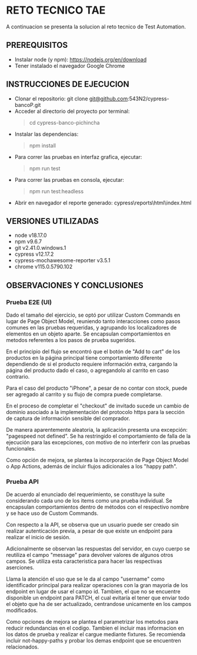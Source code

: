 # RETO TECNICO TAE
A continuacion se presenta la solucion al reto tecnico de Test Automation.

## PREREQUISITOS
- Instalar node (y npm): https://nodejs.org/en/download
- Tener instalado el navegador Google Chrome

## INSTRUCCIONES DE EJECUCION
- Clonar el repositorio: git clone git@github.com:543N2/cypress-bancoP.git
- Acceder al directorio del proyecto por terminal:
  > cd cypress-banco-pichincha
- Instalar las dependencias:
  > npm install
- Para correr las pruebas en interfaz grafica, ejecutar:
   > npm run test
- Para correr las pruebas en consola, ejecutar:
   > npm run test:headless
- Abrir en navegador el reporte generado: cypress\reports\html\index.html 

## VERSIONES UTILIZADAS
- node v18.17.0
- npm v9.6.7
- git v2.41.0.windows.1
- cypress v12.17.2
- cypress-mochawesome-reporter v3.5.1
- chrome v115.0.5790.102

## OBSERVACIONES Y CONCLUSIONES

### Prueba E2E (UI)

Dado el tamaño del ejercicio, se optó por utilizar Custom Commands en lugar de Page Object Model,
reuniendo tanto interacciones como pasos comunes en las pruebas requeridas, y agrupando los localizadores
de elementos en un objeto aparte. Se encapsulan comportamientos en metodos referentes a los pasos de prueba 
sugeridos.

En el principio del flujo se encontró que el botón de "Add to cart" de los productos en la página
principal tiene comportamiento diferente dependiendo de si el producto requiere información
extra, cargando la página del producto dado el caso, o agregandolo al carrito en caso contrario.

Para el caso del producto "iPhone", a pesar de no contar con stock, puede ser agregado al carrito y 
su flujo de compra puede completarse.

En el proceso de completar el "checkout" de invitado sucede un cambio de dominio asociado a la
implementación del protocolo https para la sección de captura de información sensible del comprador.

De manera aparentemente aleatoria, la aplicación presenta una excepción: 
"pagespeed not defined". Se ha restringido el comportamiento de falla de la ejecución para las
excepciones, con motivo de no interferir con las pruebas funcionales.

Como opción de mejora, se plantea la incorporación de Page Object Model o App Actions, además de
incluir flujos adicionales a los "happy path".


### Prueba API

De acuerdo al enunciado del requerimiento, se constituye la suite considerando cada uno de los items
como una prueba individual. Se encapsulan comportamientos dentro de métodos con el respectivo nombre
y se hace uso de Custom Commands.

Con respecto a la API, se observa que un usuario puede ser creado sin realizar autenticación previa,
a pesar de que existe un endpoint para realizar el inicio de sesión.

Adicionalmente se observan las respuestas del servidor, en cuyo cuerpo se reutiliza el campo "message"
para devolver valores de algunos otros campos. Se utiliza esta caracteristica para hacer las 
respectivas aserciones.

Llama la atención el uso que se le da al campo "username" como identificador principal para realizar
operaciones con la gran mayoria de los endpoint en lugar de usar el campo id. Tambien, el que no se
encuentre disponible un endpoint para PATCH, el cual evitaría el tener que enviar todo el objeto que
ha de ser actualizado, centrandose unicamente en los campos modificados.

Como opciones de mejora se plantea el parametrizar los metodos para reducir redundancias en el codigo.
Tambien el incluir mas informacion en los datos de prueba y realizar el cargue mediante fixtures.
Se recomienda incluir not-happy-paths y probar los demas endpoint que se encuentren relacionados. 